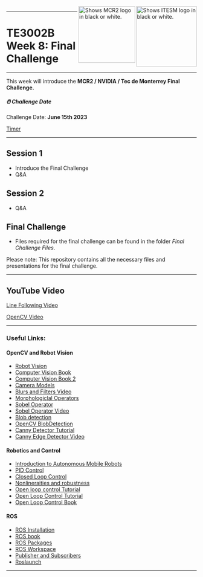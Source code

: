 <picture>
  <source media="(prefers-color-scheme: dark)" srcset="https://github.com/ManchesterRoboticsLtd/TE3002B_Intelligent_Robotics_Implementation/blob/main/Misc/Logos/Logotipo%20Vertical%20Bco_Transparente.png">
  <source media="(prefers-color-scheme: light)" srcset="https://github.com/ManchesterRoboticsLtd/TE3002B_Intelligent_Robotics_Implementation/blob/main/Misc/Logos/Logotipo%20Vertical%20Azul%20transparente.png">
  <img alt="Shows ITESM logo in black or white." width="160" align="right">
</picture>

<picture>
  <source media="(prefers-color-scheme: dark)" srcset="https://github.com/ManchesterRoboticsLtd/TE3002B_Intelligent_Robotics_Implementation/blob/main/Misc/Logos/MCR2_Logo_White.png">
  <source media="(prefers-color-scheme: light)" srcset="https://github.com/ManchesterRoboticsLtd/TE3002B_Intelligent_Robotics_Implementation/blob/main/Misc/Logos/MCR2_Logo_Black.png">
  <img alt="Shows MCR2 logo in black or white." width="150" align="right">
</picture>

---
# TE3002B Week 8: Final Challenge
---
 
 This week will introduce the **MCR2 / NVIDIA / Tec de Monterrey Final Challenge.**

 ##### :alarm_clock: Challenge Date
 Challenge Date: **June 15th 2023**
 
 [Timer](https://free.timeanddate.com/countdown/i8uzgn8i/n155/cf100/cm0/cu5/ct0/cs1/ca0/co1/cr0/ss0/cac09f/cpc000/pcfff/tc66c/fs100/szw448/szh189/tatMCR2%20Final%20Challenge/tac000/tptStart!/tpc000/iso2023-06-15T13:00:00)

---

 
  ## Session 1
  *	Introduce the Final Challenge
  * Q&A
  
  ## Session 2
  * Q&A

  ## Final Challenge
  * Files required for the final challenge can be found in the folder *Final Challenge Files*.

  Please note: This repository contains all the necessary files and presentations for the final challenge.

---

## YouTube Video
[Line Following Video](https://www.youtube.com/watch?v=Ah8C9yeG8Eg)

[OpenCV Video](https://www.youtube.com/watch?v=xrpC3FEfINw)

---

### Useful Links: 
#### OpenCV and Robot Vision
 * [Robot Vision](https://mitpress.mit.edu/9780262537377/robot-vision/)
 * [Computer Vision Book](https://www.cs.ccu.edu.tw/~damon/tmp/SzeliskiBook_20100903_draft.pdf)
 * [Computer Vision Book 2](https://doc.lagout.org/science/0_Computer%20Science/2_Algorithms/Concise%20Computer%20Vision_%20An%20Introduction%20into%20Theory%20and%20Algorithms%20%5BKlette%202014-01-20%5D.pdf)
 * [Camera Models](https://web.stanford.edu/class/cs231a/course_notes/01-camera-models.pdf)
 * [Blurs and Filters Video](https://www.youtube.com/watch?v=C_zFhWdM4ic)
 * [Morphologiclal Operators](https://docs.opencv.org/4.x/d9/d61/tutorial_py_morphological_ops.html)
 * [Sobel Operator](https://en.wikipedia.org/wiki/Sobel_operator)
 * [Sobel Operator Video](https://www.youtube.com/watch?v=uihBwtPIBxM&t=1s)
 * [Blob detection](https://en.wikipedia.org/wiki/Blob_detection#:~:text=In%20computer%20vision%2C%20blob%20detection,color%2C%20compared%20to%20surrounding%20regions.)
 * [OpenCV BlobDetection](https://docs.opencv.org/3.4/d0/d7a/classcv_1_1SimpleBlobDetector.html)
 * [Canny Detector Tutorial](https://docs.opencv.org/3.4/da/d22/tutorial_py_canny.html)
 * [Canny Edge Detector Video](https://www.youtube.com/watch?v=sRFM5IEqR2w)


#### Robotics and Control
* [Introduction to Autonomous Mobile Robots](https://ieeexplore.ieee.org/book/6267528)
* [PID Control](https://ieeexplore.ieee.org/document/1453566)
* [Closed Loop Control](https://www.electronics-tutorials.ws/systems/closed-loop-system.html)
* [Nonlineraities and robustness](https://ieeexplore.ieee.org/document/8603065)
* [Open loop control Tutorial](https://www.electronics-tutorials.ws/systems/open-loop-system.html)
* [Open Loop Control Tutorial](https://www.electronicshub.org/open-loop-system/)
* [Open Loop Control Book](https://eng.libretexts.org/Bookshelves/Electrical_Engineering/Signal_Processing_and_Modeling/Introduction_to_Linear_Time-Invariant_Dynamic_Systems_for_Students_of_Engineering_(Hallauer)/14%3A_Introduction_to_Feedback_Control/14.02%3A_Definitions_and_Examples_of_Open-Loop_Control_Systems)


#### ROS
 * [ROS Installation](http://wiki.ros.org/noetic/Installation/Ubuntu)
 * [ROS book](https://www.cse.sc.edu/~jokane/agitr/)
 * [ROS Packages](http://wiki.ros.org/ROS/Tutorials/CreatingPackage)
 * [ROS Workspace](http://wiki.ros.org/catkin/Tutorials/create_a_workspace)
 * [Publisher and Subscribers](http://wiki.ros.org/ROS/Tutorials/WritingPublisherSubscriber%28python%29)
 * [Roslaunch](http://wiki.ros.org/roslaunch)
 ---
